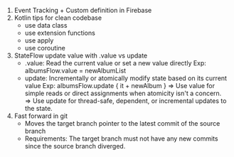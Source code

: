 1. Event Tracking + Custom definition in Firebase
2. Kotlin tips for clean codebase
    - use data class
    - use extension functions
    - use apply
    - use coroutine
3. StateFlow update value with .value vs update
    - .value: Read the current value or set a new value directly
    Exp: albumsFlow.value = newAlbumList
    - update: Incrementally or atomically modify state based on its current value
    Exp: albumsFlow.update { it + newAlbum }
    => Use value for simple reads or direct assignments when atomicity isn't a concern.
    => Use update for thread-safe, dependent, or incremental updates to the state.
4. Fast forward in git
    - Moves the target branch pointer to the latest commit of the source branch
    - Requirements: The target branch must not have any new commits since the source branch diverged.